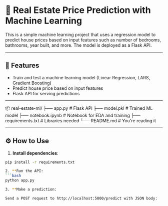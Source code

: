 # 🏡 Real Estate Price Prediction with Machine Learning

This is a simple machine learning project that uses a regression model to predict house prices based on input features such as number of bedrooms, bathrooms, year built, and more. The model is deployed as a Flask API.

---

## 🚀 Features

- Train and test a machine learning model (Linear Regression, LARS, Gradient Boosting)
- Predict house price based on input features
- Flask API for serving predictions

---
📦 real-estate-ml/
├── app.py # Flask API
├── model.pkl # Trained ML model
├── notebook.ipynb # Notebook for EDA and training
├── requirements.txt # Libraries needed
└── README.md # You're reading it


---

## ⚙️ How to Use

1. **Install dependencies**:
```bash
pip install -r requirements.txt

2. **Run the API:
```bash
python app.py

3. **Make a prediction:

Send a POST request to http://localhost:5000/predict with JSON body:


